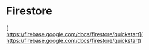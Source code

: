 # Firestore

[  
https://firebase.google.com/docs/firestore/quickstart](
https://firebase.google.com/docs/firestore/quickstart)

